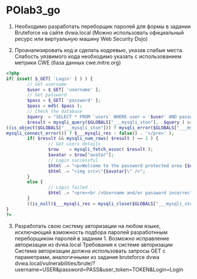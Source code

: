# POlab3_go
1. Необходимо разработать переборщик паролей для формы в задании 
Bruteforce на сайте dvwa.local (Можно использовать официальный ресурс 
или виртуальную машину Web Security Dojo) 

2. Проанализировать код и сделать кодревью, указав слабые места. 
Слабость уязвимого кода необходимо указать с использованием метрики 
CWE (база данных cwe.mitre.org) 
```php
<?php
if( isset( $_GET[ 'Login' ] ) ) {
        // Get username
        $user = $_GET[ 'username' ];
        // Get password
        $pass = $_GET[ 'password' ];
        $pass = md5( $pass );
        // Check the database
        $query  = "SELECT * FROM `users` WHERE user = '$user' AND password = '$pass';";
        $result = mysqli_query($GLOBALS["___mysqli_ston"],  $query ) or die( '<pre>' . 
((is_object($GLOBALS["___mysqli_ston"])) ? mysqli_error($GLOBALS["___mysqli_ston"]) : (($___mysqli_res = 
mysqli_connect_error()) ? $___mysqli_res : false)) . '</pre>' );
        if( $result && mysqli_num_rows( $result ) == 1 ) {
                // Get users details
                $row    = mysqli_fetch_assoc( $result );
                $avatar = $row["avatar"];
                // Login successful
                $html .= "<p>Welcome to the password protected area {$user}</p>";
                $html .= "<img src=\"{$avatar}\" />";
        }
        else {
                // Login failed
                $html .= "<pre><br />Username and/or password incorrect.</pre>";
        }
        ((is_null($___mysqli_res = mysqli_close($GLOBALS["___mysqli_ston"]))) ? false : $___mysqli_res);
}
?>
```

3. Разработать свою систему авторизации на любом языке, 
исключающий взможность подбора паролей разработнным 
переборщиком паролей в задании 1. Возможно исправление авторизации 
из dvwa.local
Требования к системе авторизации 
Система авторизации должна использовать запросы GET с 
параметрами, аналогичными из задания bruteforce dvwa 
dvwa.local/vulnerabilities/brute/?username=USER&password=PASS&user_token=TOKEN&Login=Login
